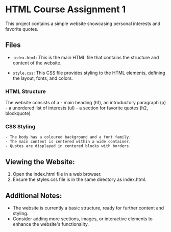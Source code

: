 # HTML Course Assignment 1

This project contains a simple website showcasing personal interests and favorite quotes.

## Files

- `index.html`: This is the main HTML file that contains the structure and content of the website.

- `style.css`: This CSS file provides styling to the HTML elements, defining the layout, fonts, and colors.

### HTML Structure

The website consists of a 
    - main heading (h1), an introductory paragraph (p)
    - a unordered list of interests (ul)
    - a section for favorite quotes (h2, blockquote)

### CSS Styling

    - The body has a coloured background and a font family.
    - The main content is centered within a wide container.
    - Quotes are displayed in centered blocks with borders.

## Viewing the Website:

1. Open the index.html file in a web browser.
2. Ensure the styles.css file is in the same directory as index.html.

## Additional Notes:

- The website is currently a basic structure, ready for further content and styling.
- Consider adding more sections, images, or interactive elements to enhance the website's functionality.


